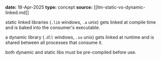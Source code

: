**date:** 18-Apr-2025
**type:** concept
**source:** [[llm-static-vs-dynamic-linked.md]]

static linked libraries (`.lib` windows, `.a` unix) gets linked at compile time
and is baked into the consumer's executable.

a dynamic library (`.dll` windows, `.so` unix) gets linked at runtime and is
shared between all processes that consume it.

both dynamic and static libs must be pre-compiled before use.
